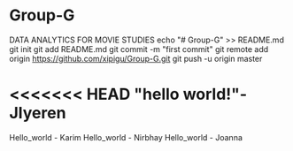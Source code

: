 # Group-G
DATA ANALYTICS FOR MOVIE STUDIES
echo "# Group-G" >> README.md
git init
git add README.md
git commit -m "first commit"
git remote add origin https://github.com/xipigu/Group-G.git
git push -u origin master

<<<<<<< HEAD
"hello world!"-JIyeren
=======
Hello_world - Karim
Hello_world - Nirbhay
Hello_world - Joanna

